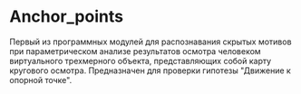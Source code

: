 # Anchor_points
Первый из программных модулей для распознавания скрытых мотивов при параметрическом анализе результатов осмотра человеком виртуального трехмерного объекта, представляющих собой карту кругового осмотра. 
Предназначен для проверки гипотезы "Движение к опорной точке".
